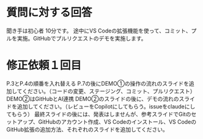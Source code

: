 # 質問に対する回答

聞き手は初心者
10分です。
途中にVS Codeの拡張機能を使って、コミット、プルを実施。GitHubでプルリクエストのデモを実施します。

# 修正依頼１回目

P.3とP.4の順番を入れ替える
P.7の後にDEMO①の操作の流れのスライドを追加してください。（コードの変更、ステージング、コミット、プルリクエスト）
DEMO②はGitHubとAI連携
DEMO②のスライドの後に、デモの流れのスライドを追加してください。（レビューをCopilotにしてもらう。issueをclaudeにしてもらう）
最終スライドの後には、発表はしませんが、参考スライドでGitのセットアップ、GitHubのアカウント作成、VS Codeのインストール、VS CodeのGitHub拡張の追加方法、それぞれのスライドを追加してください。